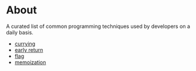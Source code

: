 # About
A curated list of common programming techniques used by developers on a daily basis.

- [currying](https://github.com/Sinakhx/techniques-in-programming/blob/main/currying/currying.md)
- [early return](https://github.com/Sinakhx/techniques-in-programming/blob/main/early-return/early-return.md)
- [flag](https://github.com/Sinakhx/techniques-in-programming/blob/main/flag/flag.md)
- [memoization](https://github.com/Sinakhx/techniques-in-programming/blob/main/memoization/memoization.md)